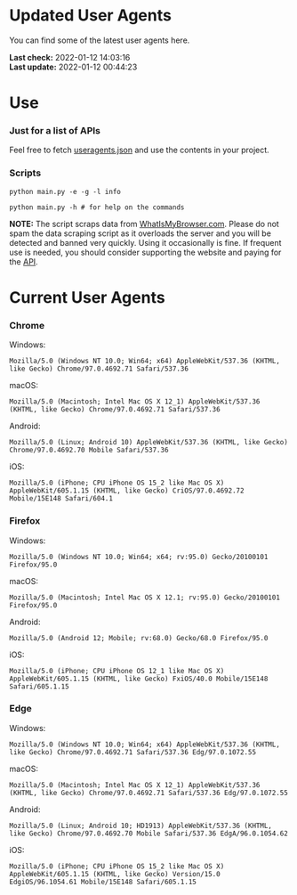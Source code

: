 # Updated User Agents
You can find some of the latest user agents here.

**Last check:** 2022-01-12 14:03:16  
**Last update:** 2022-01-12 00:44:23

# Use

### Just for a list of APIs

Feel free to fetch [useragents.json](https://raw.githubusercontent.com/tmxkn1/UpdatedUserAgents/master/useragents.json) and use the contents in your project.

### Scripts

```
python main.py -e -g -l info

python main.py -h # for help on the commands
```
**NOTE:** The script scraps data from [WhatIsMyBrowser.com](www.whatismybrowser.com). Please do not spam the data scraping script as it overloads the server and you will be detected and banned very quickly. Using it occasionally is fine. If frequent use is needed, you should consider supporting the website and paying for the [API](https://developers.whatismybrowser.com/api/).

# Current User Agents
### Chrome

Windows:
```
Mozilla/5.0 (Windows NT 10.0; Win64; x64) AppleWebKit/537.36 (KHTML, like Gecko) Chrome/97.0.4692.71 Safari/537.36
```

macOS:
```
Mozilla/5.0 (Macintosh; Intel Mac OS X 12_1) AppleWebKit/537.36 (KHTML, like Gecko) Chrome/97.0.4692.71 Safari/537.36
```

Android:
```
Mozilla/5.0 (Linux; Android 10) AppleWebKit/537.36 (KHTML, like Gecko) Chrome/97.0.4692.70 Mobile Safari/537.36
```

iOS:
```
Mozilla/5.0 (iPhone; CPU iPhone OS 15_2 like Mac OS X) AppleWebKit/605.1.15 (KHTML, like Gecko) CriOS/97.0.4692.72 Mobile/15E148 Safari/604.1
```

### Firefox

Windows:
```
Mozilla/5.0 (Windows NT 10.0; Win64; x64; rv:95.0) Gecko/20100101 Firefox/95.0
```

macOS:
```
Mozilla/5.0 (Macintosh; Intel Mac OS X 12.1; rv:95.0) Gecko/20100101 Firefox/95.0
```

Android:
```
Mozilla/5.0 (Android 12; Mobile; rv:68.0) Gecko/68.0 Firefox/95.0
```

iOS:
```
Mozilla/5.0 (iPhone; CPU iPhone OS 12_1 like Mac OS X) AppleWebKit/605.1.15 (KHTML, like Gecko) FxiOS/40.0 Mobile/15E148 Safari/605.1.15
```

### Edge

Windows:
```
Mozilla/5.0 (Windows NT 10.0; Win64; x64) AppleWebKit/537.36 (KHTML, like Gecko) Chrome/97.0.4692.71 Safari/537.36 Edg/97.0.1072.55
```

macOS:
```
Mozilla/5.0 (Macintosh; Intel Mac OS X 12_1) AppleWebKit/537.36 (KHTML, like Gecko) Chrome/97.0.4692.71 Safari/537.36 Edg/97.0.1072.55
```

Android:
```
Mozilla/5.0 (Linux; Android 10; HD1913) AppleWebKit/537.36 (KHTML, like Gecko) Chrome/97.0.4692.70 Mobile Safari/537.36 EdgA/96.0.1054.62
```

iOS:
```
Mozilla/5.0 (iPhone; CPU iPhone OS 15_2 like Mac OS X) AppleWebKit/605.1.15 (KHTML, like Gecko) Version/15.0 EdgiOS/96.1054.61 Mobile/15E148 Safari/605.1.15
```
